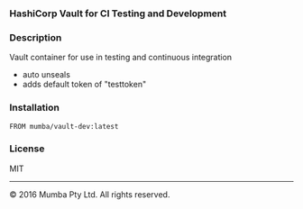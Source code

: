 ### HashiCorp Vault for CI Testing and Development

### Description
Vault container for use in testing and continuous integration
 - auto unseals
 - adds default token of "testtoken"

### Installation

```
FROM mumba/vault-dev:latest
```

### License

MIT

* * *

&copy; 2016 Mumba Pty Ltd. All rights reserved.



